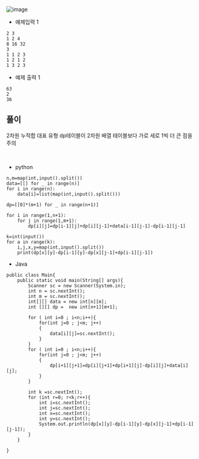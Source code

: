 ![image](https://github.com/kdfasdf/TIL/assets/96770726/f4df81b1-8ffd-494a-8a02-99532108570c)

- 예제입력 1
```
2 3
1 2 4
8 16 32
3
1 1 2 3
1 2 1 2
1 3 2 3
```

- 예제 출력 1
```
63
2
36
```

## 풀이 
2차원 누적합 대표 유형 
dp테이블이 2차원 배열 테이블보다 가로 세로 1씩 더 큰 점을 주의

<br>

- python

```
n,m=map(int,input().split())
data=[[] for _ in range(n)]
for i in range(n):
    data[i]=list(map(int,input().split()))

dp=[[0]*(m+1) for _ in range(n+1)]

for i in range(1,n+1):
    for j in range(1,m+1):
        dp[i][j]=dp[i-1][j]+dp[i][j-1]+data[i-1][j-1]-dp[i-1][j-1]

k=int(input())
for a in range(k):
    i,j,x,y=map(int,input().split())
    print(dp[x][y]-dp[i-1][y]-dp[x][j-1]+dp[i-1][j-1])
```

- Java

```
public class Main{
    public static void main(String[] args){
        Scanner sc = new Scanner(System.in);
        int n = sc.nextInt();
        int m = sc.nextInt();
        int[][] data = new int[n][m];
        int [][] dp =  new int[n+1][m+1];

        for ( int i=0 ; i<n;i++){
            for(int j=0 ; j<m; j++)
            {
                data[i][j]=sc.nextInt();
            }
        }
        for ( int i=0 ; i<n;i++){
            for(int j=0 ; j<m; j++)
            {
                dp[i+1][j+1]=dp[i][j+1]+dp[i+1][j]-dp[i][j]+data[i][j];
            }
        }

        int k =sc.nextInt();
        for (int r=0; r<k;r++){
            int i=sc.nextInt();
            int j=sc.nextInt();
            int x=sc.nextInt();
            int y=sc.nextInt();
            System.out.println(dp[x][y]-dp[i-1][y]-dp[x][j-1]+dp[i-1][j-1]);
        }
    }

}
```
